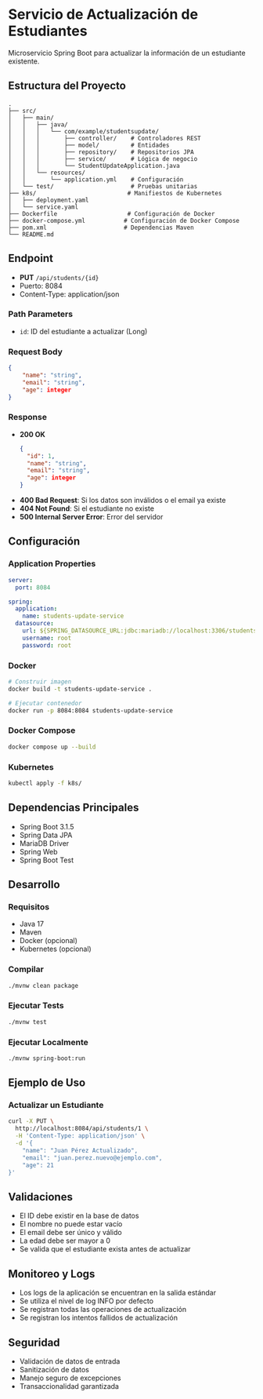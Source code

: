 # Servicio de Actualización de Estudiantes

Microservicio Spring Boot para actualizar la información de un estudiante existente.

## Estructura del Proyecto

```
.
├── src/
│   ├── main/
│   │   ├── java/
│   │   │   └── com/example/studentsupdate/
│   │   │       ├── controller/    # Controladores REST
│   │   │       ├── model/         # Entidades
│   │   │       ├── repository/    # Repositorios JPA
│   │   │       ├── service/       # Lógica de negocio
│   │   │       └── StudentUpdateApplication.java
│   │   └── resources/
│   │       └── application.yml    # Configuración
│   └── test/                      # Pruebas unitarias
├── k8s/                          # Manifiestos de Kubernetes
│   ├── deployment.yaml
│   └── service.yaml
├── Dockerfile                    # Configuración de Docker
├── docker-compose.yml           # Configuración de Docker Compose
├── pom.xml                      # Dependencias Maven
└── README.md
```

## Endpoint

- **PUT** `/api/students/{id}`
- Puerto: 8084
- Content-Type: application/json

### Path Parameters
- `id`: ID del estudiante a actualizar (Long)

### Request Body
```json
{
    "name": "string",
    "email": "string",
    "age": integer
}
```

### Response

- **200 OK**
  ```json
  {
    "id": 1,
    "name": "string",
    "email": "string",
    "age": integer
  }
  ```
- **400 Bad Request**: Si los datos son inválidos o el email ya existe
- **404 Not Found**: Si el estudiante no existe
- **500 Internal Server Error**: Error del servidor

## Configuración

### Application Properties
```yaml
server:
  port: 8084

spring:
  application:
    name: students-update-service
  datasource:
    url: ${SPRING_DATASOURCE_URL:jdbc:mariadb://localhost:3306/studentsdb}
    username: root
    password: root
```

### Docker
```bash
# Construir imagen
docker build -t students-update-service .

# Ejecutar contenedor
docker run -p 8084:8084 students-update-service
```

### Docker Compose
```bash
docker compose up --build
```

### Kubernetes
```bash
kubectl apply -f k8s/
```

## Dependencias Principales

- Spring Boot 3.1.5
- Spring Data JPA
- MariaDB Driver
- Spring Web
- Spring Boot Test

## Desarrollo

### Requisitos
- Java 17
- Maven
- Docker (opcional)
- Kubernetes (opcional)

### Compilar
```bash
./mvnw clean package
```

### Ejecutar Tests
```bash
./mvnw test
```

### Ejecutar Localmente
```bash
./mvnw spring-boot:run
```

## Ejemplo de Uso

### Actualizar un Estudiante
```bash
curl -X PUT \
  http://localhost:8084/api/students/1 \
  -H 'Content-Type: application/json' \
  -d '{
    "name": "Juan Pérez Actualizado",
    "email": "juan.perez.nuevo@ejemplo.com",
    "age": 21
}'
```

## Validaciones

- El ID debe existir en la base de datos
- El nombre no puede estar vacío
- El email debe ser único y válido
- La edad debe ser mayor a 0
- Se valida que el estudiante exista antes de actualizar

## Monitoreo y Logs

- Los logs de la aplicación se encuentran en la salida estándar
- Se utiliza el nivel de log INFO por defecto
- Se registran todas las operaciones de actualización
- Se registran los intentos fallidos de actualización

## Seguridad

- Validación de datos de entrada
- Sanitización de datos
- Manejo seguro de excepciones
- Transaccionalidad garantizada 